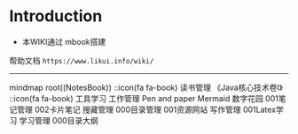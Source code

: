 # Introduction

* 本WIKI通过 mbook搭建

帮助文档  `https://www.likui.info/wiki/`

---



<!DOCTYPE html>
<html lang="en">

  <body>
    <div  class="mermaid">    
      mindmap
        root((NotesBook))
        ::icon(fa fa-book)
          读书管理
            《Java核心技术卷I》
            ::icon(fa fa-book)
          工具学习
          工作管理
            Pen and paper
            Mermaid
          数字花园
            001笔记管理
            002卡片笔记
          搜藏管理
            000目录管理
            001资源网站
          写作管理
            001Latex学习
          学习管理
            000目录大纲
    </div>
    <script type="module">
      import mermaid from 'https://cdn.jsdelivr.net/npm/mermaid@10/dist/mermaid.esm.min.mjs';
    </script>
  </body>
</html>












